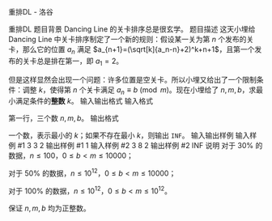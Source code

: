 



重排DL - 洛谷














重排DL
题目背景
Dancing Line 的关卡排序总是很玄学。
题目描述
这天小埋给 Dancing Line 中关卡排序制定了一个新的规则：假设某一关为第 $n$ 个发布的关卡，那么它的位置 $a_n$ 满足 $a_{n+1}=(\sqrt[k]{a_n-n}+2)^k+n+1$，且第一个发布的关卡总是排在第一，即 $a_1=2$。

但是这样显然会出现一个问题：许多位置是空关卡。所以小埋又给出了一个限制条件：调整 $k$，使得第 $n$ 个关卡满足 $a_n \equiv b\pmod{m}$。现在小埋给了 $n,m,b$，求最小满足条件的**整数** $k$。
输入输出格式
输入格式

第一行，三个数 $n,m,b$。
输出格式

一个数，表示最小的 $k$；如果不存在最小 $k$，则输出 `INF`。
输入输出样例
输入样例 #1
3 3 2
输出样例 #1
1
输入样例 #2
3 8 2
输出样例 #2
INF
说明
对于 $30\%$ 的数据，$n\le 100$，$0\le b<m\le 10000$；

对于 $50\%$ 的数据，$n\le 10^{12}$，$0\le b<m\le 10000$；

对于 $100\%$ 的数据，$n\le 10^{12}$，$0\le b<m\le 10^{12}$。

保证 $n,m,b$ 均为正整数。






